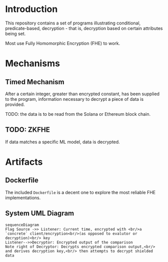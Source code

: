 
# Introduction
This repository contains a set of programs illustrating conditional, predicate-based, decryption - that is, decryption based on certain attributes being set. 

Most use Fully Homomorphic Encryption (FHE) to work. 

# Mechanisms
## Timed Mechanism
After a certain integer, greater than encrypted constant, has been supplied to the program, information necessary to decrypt a piece of data is provided.

TODO: the data is to be read from the Solana or Ethereum block chain.

## TODO: ZKFHE
If data matches a specific ML model, data is decrypted.

# Artifacts
## Dockerfile
The included `Dockerfile` is a decent one to explore the most reliable FHE implementations.



## System UML Diagram

```mermaid
sequenceDiagram
Flag Source ->> Listener: Current time, encrypted with <br/>a `concrete` client/encryption<br/>(as opposed to evalutor or decryption)<br/> key
Listener-->>Decryptor: Encrypted output of the comparison
Note right of Decryptor: Decrypts encrypted comparison output,<br/> and derives decryption key,<br/> then attempts to decrypt shielded data
